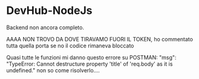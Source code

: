 # DevHub-NodeJs
Backend non ancora completo.

AAAA NON TROVO DA DOVE TIRAVAMO FUORI IL TOKEN, ho commentato tutta quella porta se no il codice rimaneva bloccato

Quasi tutte le funzioni mi danno questo errore su POSTMAN: "msg": "TypeError: Cannot destructure property 'title' of 'req.body' as it is undefined."
non so come risolverlo....

